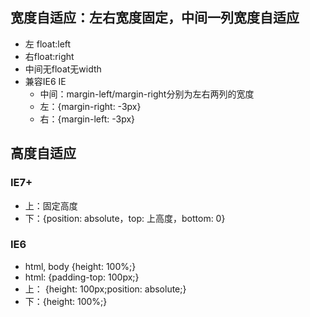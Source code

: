 ## 宽度自适应：左右宽度固定，中间一列宽度自适应
- 左 float:left
- 右float:right
- 中间无float无width
- 兼容IE6 IE
  - 中间：margin-left/margin-right分别为左右两列的宽度
  - 左：{margin-right: -3px}
  - 右：{margin-left: -3px}
  
## 高度自适应
### IE7+
- 上：固定高度
- 下：{position: absolute，top: 上高度，bottom: 0}
### IE6
- html, body {height: 100%;}
- html: {padding-top: 100px;}
- 上： {height: 100px;position: absolute;}
- 下：{height: 100%;}
